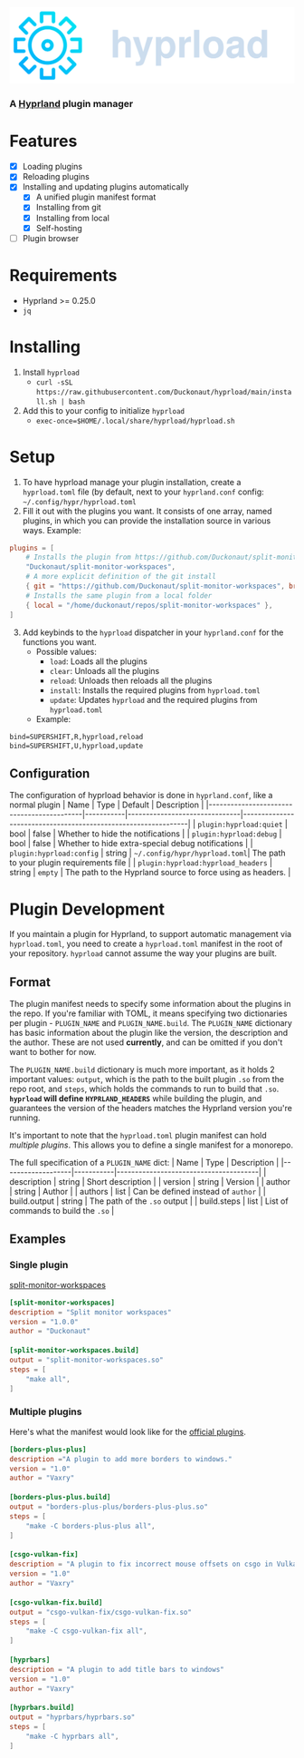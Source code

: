![Hyprload](./assets/hyprload_header.svg)

### A [Hyprland](https://github.com/hyprwm/Hyprland) plugin manager

# Features
- [x] Loading plugins
- [x] Reloading plugins
- [x] Installing and updating plugins automatically
    - [x] A unified plugin manifest format
    - [x] Installing from git
    - [x] Installing from local
    - [X] Self-hosting
- [ ] Plugin browser

# Requirements
- Hyprland >= 0.25.0
- `jq`

# Installing
1. Install `hyprload`
    - `curl -sSL https://raw.githubusercontent.com/Duckonaut/hyprload/main/install.sh | bash`
2. Add this to your config to initialize `hyprload`
    - `exec-once=$HOME/.local/share/hyprload/hyprload.sh`

# Setup
1. To have hyprload manage your plugin installation, create a `hyprload.toml` file (by default, next to your `hyprland.conf` config: `~/.config/hypr/hyprload.toml`
2. Fill it out with the plugins you want. It consists of one array, named plugins, in which you can provide the installation source in various ways. Example:
```toml
plugins = [
    # Installs the plugin from https://github.com/Duckonaut/split-monitor-workspaces
    "Duckonaut/split-monitor-workspaces",
    # A more explicit definition of the git install
    { git = "https://github.com/Duckonaut/split-monitor-workspaces", branch = "main", name = "split-monitor-workspaces" },
    # Installs the same plugin from a local folder
    { local = "/home/duckonaut/repos/split-monitor-workspaces" },
]
```
3. Add keybinds to the `hyprload` dispatcher in your `hyprland.conf` for the functions you want.
    - Possible values:
        - `load`: Loads all the plugins
        - `clear`: Unloads all the plugins
        - `reload`: Unloads then reloads all the plugins
        - `install`: Installs the required plugins from `hyprload.toml`
        - `update`: Updates `hyprload` and the required plugins from `hyprload.toml`
    - Example:
```
bind=SUPERSHIFT,R,hyprload,reload
bind=SUPERSHIFT,U,hyprload,update
```

## Configuration
The configuration of hyprload behavior is done in `hyprland.conf`, like a normal plugin
| Name                                      | Type      | Default                       | Description                                                   |
|-------------------------------------------|-----------|-------------------------------|---------------------------------------------------------------|
| `plugin:hyprload:quiet`                   | bool      | false                         | Whether to hide the notifications                             |
| `plugin:hyprload:debug`                   | bool      | false                         | Whether to hide extra-special debug notifications             |
| `plugin:hyprload:config`                  | string    | `~/.config/hypr/hyprload.toml`| The path to your plugin requirements file                     |
| `plugin:hyprload:hyprload_headers`        | string    | `empty`                       | The path to the Hyprland source to force using as headers.    |

# Plugin Development
If you maintain a plugin for Hyprland, to support automatic management via `hyprload.toml`, you need to create a `hyprload.toml` manifest in the root of your
repository. `hyprload` cannot assume the way your plugins are built.

## Format
The plugin manifest needs to specify some information about the plugins in the repo. If you're familiar with TOML, it means specifying two dictionaries per plugin -
`PLUGIN_NAME` and `PLUGIN_NAME.build`. The `PLUGIN_NAME` dictionary has basic information about the plugin like the version, the description and the author. These
are not used **currently**, and can be omitted if you don't want to bother for now.

The `PLUGIN_NAME.build` dictionary is much more important, as it holds 2 important values: `output`, which is the path to the built plugin `.so` from the repo root,
and `steps`, which holds the commands to run to build that `.so`. **`hyprload` will define `HYPRLAND_HEADERS`** while building the plugin, and guarantees the version
of the headers matches the Hyprland version you're running.

It's important to note that the `hyprload.toml` plugin manifest can hold *multiple plugins*. This allows you to define a single manifest for a monorepo.

The full specification of a `PLUGIN_NAME` dict:
| Name              | Type      | Description                           |
|-------------------|-----------|---------------------------------------|
| description       | string    | Short description                     |
| version           | string    | Version                               |
| author            | string    | Author                                |
| authors           | list      | Can be defined instead of `author`    |
| build.output      | string    | The path of the `.so` output          |
| build.steps       | list      | List of commands to build the `.so`   |

## Examples
### Single plugin
[split-monitor-workspaces](https;//github.com/duckonaut/split-monitor-workspaces)
```toml
[split-monitor-workspaces]
description = "Split monitor workspaces"
version = "1.0.0"
author = "Duckonaut"

[split-monitor-workspaces.build]
output = "split-monitor-workspaces.so"
steps = [
    "make all",
]
```

### Multiple plugins
Here's what the manifest would look like for the [official plugins](https://github.com/hyprwm/hyprland-plugins).
```toml
[borders-plus-plus]
description ="A plugin to add more borders to windows."
version = "1.0"
author = "Vaxry"

[borders-plus-plus.build]
output = "borders-plus-plus/borders-plus-plus.so"
steps = [
    "make -C borders-plus-plus all",
]

[csgo-vulkan-fix]
description = "A plugin to fix incorrect mouse offsets on csgo in Vulkan"
version = "1.0"
author = "Vaxry"

[csgo-vulkan-fix.build]
output = "csgo-vulkan-fix/csgo-vulkan-fix.so"
steps = [
    "make -C csgo-vulkan-fix all",
]

[hyprbars]
description = "A plugin to add title bars to windows"
version = "1.0"
author = "Vaxry"

[hyprbars.build]
output = "hyprbars/hyprbars.so"
steps = [
    "make -C hyprbars all",
]
```
